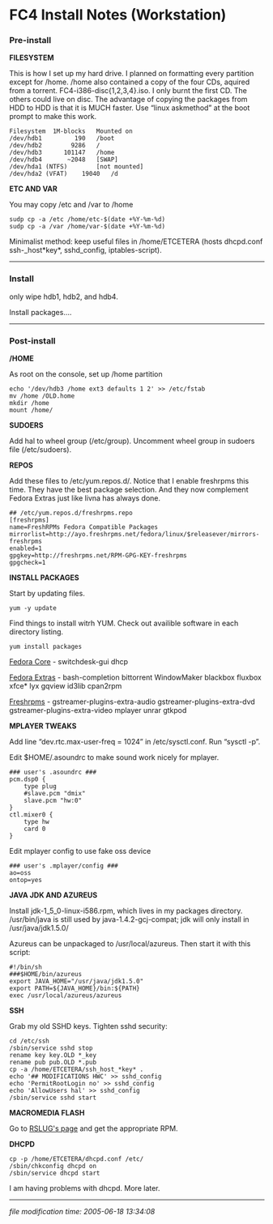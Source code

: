 FC4 Install Notes (Workstation)
===============================

### Pre-install

**FILESYSTEM**

This is how I set up my hard drive. I planned on formatting every partition except for /home. /home also contained a copy of the four CDs, aquired from a torrent. FC4-i386-disc{1,2,3,4}.iso. I only burnt the first CD. The others could live on disc. The advantage of copying the packages from HDD to HDD is that it is MUCH faster. Use “linux askmethod” at the boot prompt to make this work.

    
    Filesystem	1M-blocks	Mounted on
    /dev/hdb1	      190	/boot
    /dev/hdb2	     9286	/
    /dev/hdb3	   101147	/home
    /dev/hdb4	    ~2048	[SWAP]
    /dev/hda1 (NTFS)		[not mounted]
    /dev/hda2 (VFAT)    19040	/d		
    

**ETC AND VAR**

You may copy /etc and /var to /home

    
    sudp cp -a /etc /home/etc-$(date +%Y-%m-%d)
    sudp cp -a /var /home/var-$(date +%Y-%m-%d)
    

Minimalist method: keep useful files in /home/ETCETERA (hosts dhcpd.conf ssh-\_host\*key\*, sshd\_config, iptables-script).

* * *

### Install

only wipe hdb1, hdb2, and hdb4.

Install packages....

* * *

### Post-install

**/HOME**

As root on the console, set up /home partition

    
    echo '/dev/hdb3 /home ext3 defaults 1 2' >> /etc/fstab
    mv /home /OLD.home
    mkdir /home
    mount /home/
    

**SUDOERS**

Add hal to wheel group (/etc/group). Uncomment wheel group in sudoers file (/etc/sudoers).

**REPOS**

Add these files to /etc/yum.repos.d/. Notice that I enable freshrpms this time. They have the best package selection. And they now complement Fedora Extras just like livna has always done.

    
    ## /etc/yum.repos.d/freshrpms.repo
    [freshrpms]
    name=FreshRPMs Fedora Compatible Packages
    mirrorlist=http://ayo.freshrpms.net/fedora/linux/$releasever/mirrors-freshrpms
    enabled=1
    gpgkey=http://freshrpms.net/RPM-GPG-KEY-freshrpms
    gpgcheck=1
    

**INSTALL PACKAGES**

Start by updating files.

    yum -y update

Find things to install witrh YUM. Check out availible software in each directory listing.

    yum install packages

[Fedora Core](http://download.fedora.redhat.com/pub/fedora/linux/core/4/i386/os/Fedora/RPMS/) - switchdesk-gui dhcp

[Fedora Extras](http://download.fedora.redhat.com/pub/fedora/linux/extras/4/i386/) - bash-completion bittorrent WindowMaker blackbox fluxbox xfce\* lyx gqview id3lib cpan2rpm

[Freshrpms](http://ayo.ie.freshrpms.net/fedora/linux/4/i386/freshrpms/RPMS/) - gstreamer-plugins-extra-audio gstreamer-plugins-extra-dvd gstreamer-plugins-extra-video mplayer unrar gtkpod

**MPLAYER TWEAKS**

Add line “dev.rtc.max-user-freq = 1024” in /etc/sysctl.conf. Run “sysctl -p”.

Edit $HOME/.asoundrc to make sound work nicely for mplayer.

    
    ### user's .asoundrc ###
    pcm.dsp0 {
        type plug
        #slave.pcm "dmix"
        slave.pcm "hw:0"
    }
    ctl.mixer0 {
        type hw
        card 0
    }
    

Edit mplayer config to use fake oss device

    
    ### user's .mplayer/config ###
    ao=oss
    ontop=yes
    

**JAVA JDK AND AZUREUS**

Install jdk-1\_5\_0-linux-i586.rpm, which lives in my packages directory. /usr/bin/java is still used by java-1.4.2-gcj-compat; jdk will only install in /usr/java/jdk1.5.0/

Azureus can be unpackaged to /usr/local/azureus. Then start it with this script:

    
    #!/bin/sh
    ###$HOME/bin/azureus
    export JAVA_HOME="/usr/java/jdk1.5.0"
    export PATH=${JAVA_HOME}/bin:${PATH}
    exec /usr/local/azureus/azureus
    

**SSH**

Grab my old SSHD keys. Tighten sshd security:

    cd /etc/ssh 
    /sbin/service sshd stop
    rename key key.OLD *_key
    rename pub pub.OLD *.pub
    cp -a /home/ETCETERA/ssh_host_*key* .
    echo '## MODIFICATIONS HWC' >> sshd_config
    echo 'PermitRootLogin no' >> sshd_config
    echo 'AllowUsers hal' >> sshd_config
    /sbin/service sshd start
    

**MACROMEDIA FLASH**

Go to [RSLUG's page](http://ruslug.rutgers.edu/macromedia/) and get the appropriate RPM.

**DHCPD**

    
    cp -p /home/ETCETERA/dhcpd.conf /etc/
    /sbin/chkconfig dhcpd on
    /sbin/service dhcpd start
    

I am having problems with dhcpd. More later.

* * *

<div class="rightside"><em>file modification time: 2005-06-18 13:34:08</em></div>
